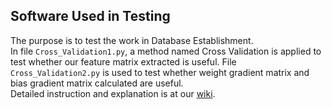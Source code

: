 Software Used in Testing
--
The purpose is to test the work in Database Establishment.<br> 
In file `Cross_Validation1.py`, a method named Cross Validation is applied to test whether our feature matrix extracted is useful. File `Cross_Validation2.py` is used to test whether weight gradient matrix and bias gradient matrix calculated are useful.<br>
Detailed instruction and explanation is at our [wiki](https://github.com/Real-time-embedded10/Magic-Music-Player/wiki/Cross-Validation).

